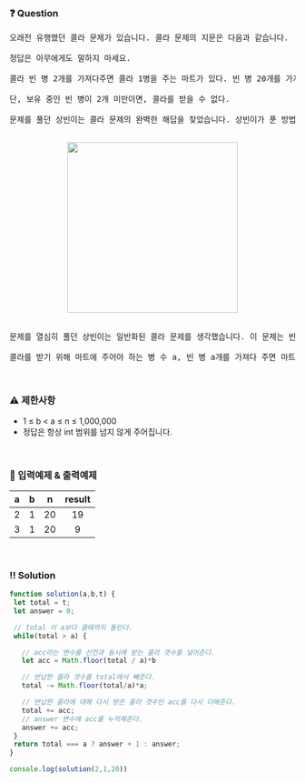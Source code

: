  ### ❓ Question

 <pre>오래전 유행했던 콜라 문제가 있습니다. 콜라 문제의 지문은 다음과 같습니다.

정답은 아무에게도 말하지 마세요.

콜라 빈 병 2개를 가져다주면 콜라 1병을 주는 마트가 있다. 빈 병 20개를 가져다주면 몇 병을 받을 수 있는가?

단, 보유 중인 빈 병이 2개 미만이면, 콜라를 받을 수 없다.

문제를 풀던 상빈이는 콜라 문제의 완벽한 해답을 찾았습니다. 상빈이가 푼 방법은 아래 그림과 같습니다. 우선 콜라 빈 병 20병을 가져가서 10병을 받습니다. 받은 10병을 모두 마신 뒤, 가져가서 5병을 받습니다. 5병 중 4병을 모두 마신 뒤 가져가서 2병을 받고, 또 2병을 모두 마신 뒤 가져가서 1병을 받습니다. 받은 1병과 5병을 받았을 때 남은 1병을 모두 마신 뒤 가져가면 1병을 또 받을 수 있습니다. 이 경우 상빈이는 총 10 + 5 + 2 + 1 + 1 = 19병의 콜라를 받을 수 있습니다.</pre>

<br>

<div align="center">

<img src="https://grepp-programmers.s3.ap-northeast-2.amazonaws.com/files/production/95ce1c11-2f21-4248-8bfc-e330299cbb9a/image6.PNG" width="300px">

</div>

<br>

<pre>문제를 열심히 풀던 상빈이는 일반화된 콜라 문제를 생각했습니다. 이 문제는 빈 병 a개를 가져다주면 콜라 b병을 주는 마트가 있을 때, 빈 병 n개를 가져다주면 몇 병을 받을 수 있는지 계산하는 문제입니다. 기존 콜라 문제와 마찬가지로, 보유 중인 빈 병이 a개 미만이면, 추가적으로 빈 병을 받을 순 없습니다. 상빈이는 열심히 고심했지만, 일반화된 콜라 문제의 답을 찾을 수 없었습니다. 상빈이를 도와, 일반화된 콜라 문제를 해결하는 프로그램을 만들어 주세요.

콜라를 받기 위해 마트에 주어야 하는 병 수 a, 빈 병 a개를 가져다 주면 마트가 주는 콜라 병 수 b, 상빈이가 가지고 있는 빈 병의 개수 n이 매개변수로 주어집니다. 상빈이가 받을 수 있는 콜라의 병 수를 return 하도록 solution 함수를 작성해주세요.</pre>
 
<br>

### ⚠️ 제한사항

<ul>
  <li>1 ≤ b < a ≤ n ≤ 1,000,000</li>
  <li>정답은 항상 int 범위를 넘지 않게 주어집니다.</li>
</ul>

<br>

### 🔢 입력예제 & 출력예제

|a|b|n|result|
|:-:|:-:|:-:|:-:|
|2|1|20|19|
|3|1|20|9|



<br>

 ### ‼️ Solution

 ```javascript
function solution(a,b,t) {
  let total = t;
  let answer = 0;

  // total 이 a보다 클때까지 돌린다.
  while(total > a) {

    // acc라는 변수를 선언과 동시에 받는 콜라 갯수를 넣어준다.
    let acc = Math.floor(total / a)*b

    // 반납한 콜라 갯수를 total에서 빼준다.
    total -= Math.floor(total/a)*a;

    // 반납한 콜라에 대해 다시 받은 콜라 갯수인 acc를 다시 더해준다.
    total += acc;
    // answer 변수에 acc를 누적해준다.
    answer += acc;
  }
  return total === a ? answer + 1 : answer;
}

console.log(solution(2,1,20))
 ```
<br>

